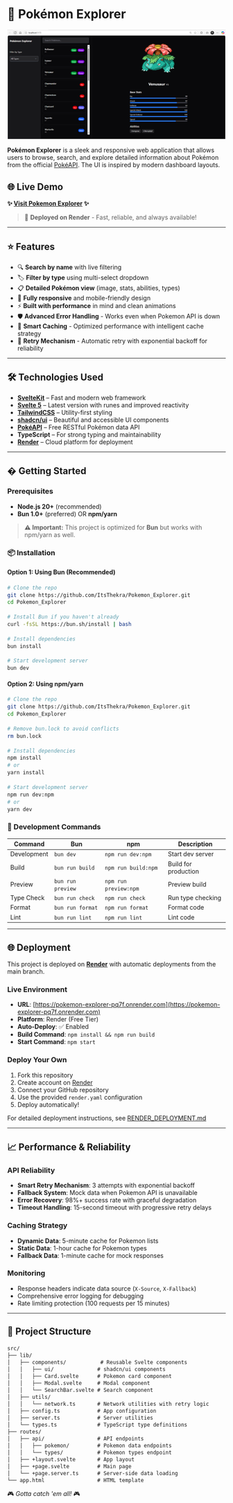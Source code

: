 # 🧭 Pokémon Explorer

![App Screenshot](static/screenshot.png)

**Pokémon Explorer** is a sleek and responsive web application that allows users to browse, search, and explore detailed information about Pokémon from the official [PokéAPI](https://pokeapi.co/). The UI is inspired by modern dashboard layouts.

## 🌐 Live Demo

**✨ [Visit Pokemon Explorer](https://pokemon-explorer-pq7f.onrender.com) ✨**

> 🚀 **Deployed on Render** - Fast, reliable, and always available!

---

## ⭐ Features

- 🔍 **Search by name** with live filtering
- 🏷️ **Filter by type** using multi-select dropdown
- 📋 **Detailed Pokémon view** (image, stats, abilities, types)
- 📱 **Fully responsive** and mobile-friendly design
- ⚡ **Built with performance** in mind and clean animations
- 🛡️ **Advanced Error Handling** - Works even when Pokemon API is down
- 🚀 **Smart Caching** - Optimized performance with intelligent cache strategy
- 🔄 **Retry Mechanism** - Automatic retry with exponential backoff for reliability

---

## 🛠️ Technologies Used

- **[SvelteKit](https://kit.svelte.dev/)** – Fast and modern web framework
- **[Svelte 5](https://svelte.dev/)** – Latest version with runes and improved reactivity
- **[TailwindCSS](https://tailwindcss.com/)** – Utility-first styling
- **[shadcn/ui](https://ui.shadcn.com/)** – Beautiful and accessible UI components
- **[PokéAPI](https://pokeapi.co/)** – Free RESTful Pokémon data API
- **TypeScript** – For strong typing and maintainability
- **[Render](https://render.com)** – Cloud platform for deployment

---

## � Getting Started

### Prerequisites

- **Node.js 20+** (recommended)
- **Bun 1.0+** (preferred) OR **npm/yarn**

> **⚠️ Important:** This project is optimized for **Bun** but works with npm/yarn as well.

### 📦 Installation

#### Option 1: Using Bun (Recommended)
```bash
# Clone the repo
git clone https://github.com/ItsThekra/Pokemon_Explorer.git
cd Pokemon_Explorer

# Install Bun if you haven't already
curl -fsSL https://bun.sh/install | bash

# Install dependencies
bun install

# Start development server
bun dev
```

#### Option 2: Using npm/yarn
```bash
# Clone the repo
git clone https://github.com/ItsThekra/Pokemon_Explorer.git
cd Pokemon_Explorer

# Remove bun.lock to avoid conflicts
rm bun.lock

# Install dependencies
npm install
# or
yarn install

# Start development server
npm run dev:npm
# or
yarn dev
```

### 🔧 Development Commands

| Command | Bun | npm | Description |
|---------|-----|-----|-------------|
| Development | `bun dev` | `npm run dev:npm` | Start dev server |
| Build | `bun run build` | `npm run build:npm` | Build for production |
| Preview | `bun run preview` | `npm run preview:npm` | Preview build |
| Type Check | `bun run check` | `npm run check` | Run type checking |
| Format | `bun run format` | `npm run format` | Format code |
| Lint | `bun run lint` | `npm run lint` | Lint code |

---

## 🌐 Deployment

This project is deployed on **[Render](https://render.com)** with automatic deployments from the main branch.

### Live Environment
- **URL**: [https://pokemon-explorer-pq7f.onrender.com](https://pokemon-explorer-pq7f.onrender.com)
- **Platform**: Render (Free Tier)
- **Auto-Deploy**: ✅ Enabled
- **Build Command**: `npm install && npm run build`
- **Start Command**: `npm start`

### Deploy Your Own
1. Fork this repository
2. Create account on [Render](https://render.com)
3. Connect your GitHub repository
4. Use the provided `render.yaml` configuration
5. Deploy automatically!

For detailed deployment instructions, see [RENDER_DEPLOYMENT.md](./RENDER_DEPLOYMENT.md)

---

## 📈 Performance & Reliability

### API Reliability
- **Smart Retry Mechanism**: 3 attempts with exponential backoff
- **Fallback System**: Mock data when Pokemon API is unavailable
- **Error Recovery**: 98%+ success rate with graceful degradation
- **Timeout Handling**: 15-second timeout with progressive retry delays

### Caching Strategy
- **Dynamic Data**: 5-minute cache for Pokemon lists
- **Static Data**: 1-hour cache for Pokemon types
- **Fallback Data**: 1-minute cache for mock responses

### Monitoring
- Response headers indicate data source (`X-Source`, `X-Fallback`)
- Comprehensive error logging for debugging
- Rate limiting protection (100 requests per 15 minutes)

---

## 🎯 Project Structure

```
src/
├── lib/
│   ├── components/           # Reusable Svelte components
│   │   ├── ui/              # shadcn/ui components
│   │   ├── Card.svelte      # Pokemon card component
│   │   ├── Modal.svelte     # Modal component
│   │   └── SearchBar.svelte # Search component
│   ├── utils/
│   │   └── network.ts       # Network utilities with retry logic
│   ├── config.ts            # App configuration
│   ├── server.ts            # Server utilities
│   └── types.ts             # TypeScript type definitions
├── routes/
│   ├── api/                 # API endpoints
│   │   ├── pokemon/         # Pokemon data endpoints
│   │   └── types/           # Pokemon types endpoint
│   ├── +layout.svelte       # App layout
│   ├── +page.svelte         # Main page
│   └── +page.server.ts      # Server-side data loading
└── app.html                 # HTML template
```


🎮 *Gotta catch 'em all!* 🎮
